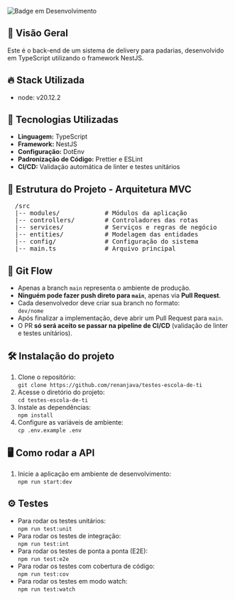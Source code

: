 ![Badge em Desenvolvimento](http://img.shields.io/static/v1?label=STATUS&message=EM%20DESENVOLVIMENTO&color=GREEN)

<h2>📌 Visão Geral</h2>
<p>Este é o back-end de um sistema de delivery para padarias, desenvolvido em TypeScript utilizando o framework NestJS.</p>

<h2>🔥 Stack Utilizada</h2>
<ul>
    <li>node: v20.12.2</li>
</ul>

<h2>🚀 Tecnologias Utilizadas</h2>
<ul>
    <li><strong>Linguagem:</strong> TypeScript</li>
    <li><strong>Framework:</strong> NestJS</li>
    <li><strong>Configuração:</strong> DotEnv</li>
    <li><strong>Padronização de Código:</strong> Prettier e ESLint</li>
    <li><strong>CI/CD:</strong> Validação automática de linter e testes unitários</li>
</ul>

<h2>📂 Estrutura do Projeto - Arquitetura MVC</h2>
<pre>
  /src
  |-- modules/            # Módulos da aplicação
  |-- controllers/        # Controladores das rotas
  |-- services/           # Serviços e regras de negócio
  |-- entities/           # Modelagem das entidades
  |-- config/             # Configuração do sistema
  |-- main.ts             # Arquivo principal
</pre>

<h2>🔀 Git Flow</h2>
<ul>
    <li>Apenas a branch <code>main</code> representa o ambiente de produção.</li>
    <li><strong>Ninguém pode fazer push direto para <code>main</code></strong>, apenas via <strong>Pull Request</strong>.</li>
    <li>Cada desenvolvedor deve criar sua branch no formato:<br><code>dev/nome</code></li>
    <li>Após finalizar a implementação, deve abrir um Pull Request para <code>main</code>.</li>
    <li>O PR <strong>só será aceito se passar na pipeline de CI/CD</strong> (validação de linter e testes unitários).</li>
</ul>

<h2>🛠️ Instalação do projeto</h2>
<ol>
    <li>Clone o repositório:<br><code>git clone https://github.com/renanjava/testes-escola-de-ti</code></li>
    <li>Acesse o diretório do projeto:<br><code>cd testes-escola-de-ti</code></li>
    <li>Instale as dependências:<br><code>npm install</code></li>
    <li>Configure as variáveis de ambiente:<br><code>cp .env.example .env</code></li>
</ol>

<h2>🖥️ Como rodar a API</h2>
<ol>
    <li>Inicie a aplicação em ambiente de desenvolvimento:<br><code>npm run start:dev</code></li>
</ol>

<h2>⚙️ Testes</h2>
<ul>
    <li>Para rodar os testes unitários:<br><code>npm run test:unit</code></li>
    <li>Para rodar os testes de integração:<br><code>npm run test:int</code></li>
    <li>Para rodar os testes de ponta a ponta (E2E):<br><code>npm run test:e2e</code></li>
    <li>Para rodar os testes com cobertura de código:<br><code>npm run test:cov</code></li>
    <li>Para rodar os testes em modo watch:<br><code>npm run test:watch</code></li>
</ul>
